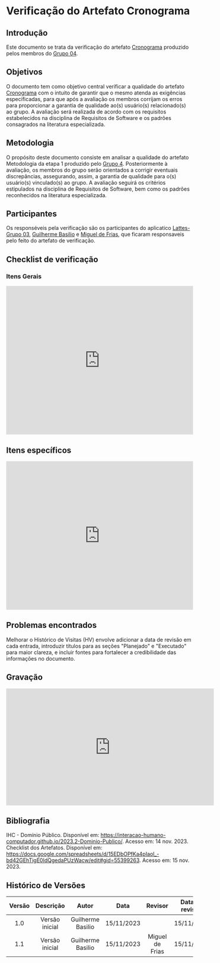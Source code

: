 # **Verificação do Artefato Cronograma**


## **Introdução**

Este documento se trata da verificação do artefato [Cronograma](https://interacao-humano-computador.github.io/2023.2-Dominio-Publico/planejamento/cronograma/) produzido pelos membros do [Grupo 04](https://interacao-humano-computador.github.io/2023.2-Dominio-Publico/).


## **Objetivos**

O documento tem como objetivo central verificar a qualidade do artefato [Cronograma](https://interacao-humano-computador.github.io/2023.2-Dominio-Publico/planejamento/cronograma/) com o intuito de garantir que o mesmo atenda as exigências especificadas, para que após a avaliação os membros corrijam os erros para proporcionar a garantia de qualidade ao(s) usuário(s) relacionado(s) ao grupo. A avaliação será realizada de acordo com os requisitos estabelecidos na disciplina de Requisitos de Software e os padrões consagrados na literatura especializada.

## **Metodologia**

O propósito deste documento consiste em analisar a qualidade do artefato Metodologia da etapa 1 produzido pelo [Grupo 4](https://interacao-humano-computador.github.io/2023.2-Dominio-Publico/). Posteriormente à avaliação, os membros do grupo serão orientados a corrigir eventuais discrepâncias, assegurando, assim, a garantia de qualidade para o(s) usuário(s) vinculado(s) ao grupo. A avaliação seguirá os critérios estipulados na disciplina de Requisitos de Software, bem como os padrões reconhecidos na literatura especializada.


## **Participantes**

Os responséveis pela verificação são os participantes do aplicatico [Lattes- Grupo 03](https://interacao-humano-computador.github.io/2023.2-PlataformaLattes/), [Guilherme Basilio](https://github.com/GuilhermeBES) e [Miguel de Frias](https://github.com/migueldefrias), que ficaram responsaveis pelo feito do artefato de verificação. 

## **Checklist de verificação**

### **Itens Gerais**

<iframe src="https://docs.google.com/spreadsheets/d/e/2PACX-1vTkEjL2JgWq-gsW_c22BSr_129iWso-wHMrwrRTw181RFALQDgAvZWVMjhAnv_0R0_jjgLovRiGHTnn/pubhtml?widget=true&amp;headers=false"width="100%" height="400" frameborder="0" scrolling="yes"></iframe>


## **Itens específicos**

<iframe src="https://docs.google.com/spreadsheets/d/e/2PACX-1vSatq52abaLzgCxOUKTbG2WFqkWTy2mrAxffel9U5ETKrtKvcx7WyRejvPWdkMVOoD7WOXi4ww0LCUw/pubhtml?gid=0&amp;single=true&amp;widget=true&amp;headers=false"width="100%" height="400" frameborder="0" scrolling="yes"></iframe>


## **Problemas encontrados**

Melhorar o Histórico de Visitas (HV) envolve adicionar a data de revisão em cada entrada, introduzir títulos para as seções "Planejado" e "Executado" para maior clareza, e incluir fontes para fortalecer a credibilidade das informações no documento.

## **Gravação**

<iframe width="560" height="315" src="https://youtu.be/s-tI6j3eyP8" title="YouTube video player" frameborder="0" allow="accelerometer; autoplay; clipboard-write; encrypted-media; gyroscope; picture-in-picture; web-share" allowfullscreen></iframe>

## **Bibliografia**

IHC - Domínio Público. Disponível em: <https://interacao-humano-computador.github.io/2023.2-Dominio-Publico/>. Acesso em: 14 nov. 2023.
Checklist dos Artefatos. Disponível em: <https://docs.google.com/spreadsheets/d/15EDbOPfKa4pIaol_-bd42GEhTigE0IdQgedaPUzWacw/edit#gid=55399263>. Acesso em: 15 nov. 2023.

## **Histórico de Versões**

| Versão |          Descrição              |     Autor      |      Data      |   Revisor     |    Data de revisão    |  
|:------:|:-------------------------------:|:--------------:|:--------------:|:-------------:|:---------------------:|
|  1.0   | Versão inicial |  Guilherme Basilio   |   15/11/2023   |    |      15/11/2023     |
|  1.1   | Versão inicial |  Guilherme Basilio   |   15/11/2023   |  Miguel de Frias  |      15/11/2023     |